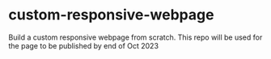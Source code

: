 # custom-responsive-webpage
Build a custom responsive webpage from scratch. This repo will be used for the page to be published by end of Oct 2023
